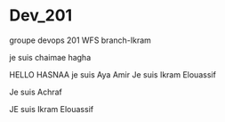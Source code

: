 # Dev_201

groupe devops 201 WFS
 branch-Ikram



je suis chaimae hagha



HELLO HASNAA
je suis Aya Amir 
Je suis Ikram Elouassif

Je suis Achraf

JE suis Ikram Elouassif



